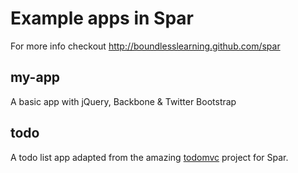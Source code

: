 # Example apps in Spar

For more info checkout http://boundlesslearning.github.com/spar

## my-app

A basic app with jQuery, Backbone & Twitter Bootstrap

## todo

A todo list app adapted from the amazing [todomvc](http://addyosmani.github.com/todomvc/) project for Spar.